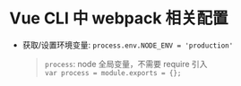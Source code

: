 # Vue CLI 中 webpack 相关配置

+ 获取/设置环境变量: `process.env.NODE_ENV = 'production'`  
    > `process`:  node 全局变量，不需要 require 引入  
    > `var process = module.exports = {};`